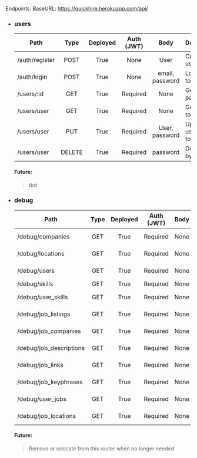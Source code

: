 Endpoints:
BaseURL:
https://quickhire.herokuapp.com/api/

- ### users
    | Path              | Type   | Deployed | Auth (JWT) | Body               | Description          |
    | ----------------- |:------:|:--------:|:----------:|:------------------:| -------------------- |
    | /auth/register    | POST   |     True | None       | User               | Create new user      |
    | /auth/login       | POST   |     True | None       | email, password    | Log in, get token    |
    | /users/:id        | GET    |     True | Required   | None               | Get user by param ID |
    | /users/user       | GET    |     True | Required   | None               | Get user by token    |
    | /users/user       | PUT    |     True | Required   | User, password     | Update user by token |
    | /users/user       | DELETE |     True | Required   | password           | Delete user by token |
    #### Future:
    >tbd

- ### debug
    | Path                     | Type   | Deployed | Auth (JWT) | Body  | Description              |
    | ------------------------ |:------:|:--------:|:----------:|:-----:| ------------------------ |
    | /debug/companies         | GET    |    True | Required    | None  | Get all companies        |
    | /debug/locations         | GET    |    True | Required    | None  | Get all locations        |
    | /debug/users             | GET    |    True | Required    | None  | Get all users            |
    | /debug/skills            | GET    |    True | Required    | None  | Get all skills           |
    | /debug/user_skills       | GET    |    True | Required    | None  | Get all user skills      |
    | /debug/job_listings      | GET    |    True | Required    | None  | Get all job listings     |
    | /debug/job_companies     | GET    |    True | Required    | None  | Get all job companies    |
    | /debug/job_descriptions  | GET    |    True | Required    | None  | Get all job descriptions |
    | /debug/job_links         | GET    |    True | Required    | None  | Get all job links        |
    | /debug/job_keyphrases    | GET    |    True | Required    | None  | Get all job keyphrases   |
    | /debug/user_jobs         | GET    |    True | Required    | None  | Get all user jobs        |
    | /debug/job_locations     | GET    |    True | Required    | None  | Get all job locations    |
    #### Future:
    >Remove or relocate from this router when no longer needed.